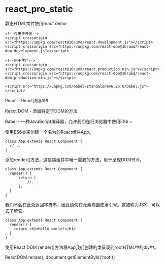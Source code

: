 # react_pro_static
静态HTML文件使用react demo

	<!--仅用于开发-->
	<script crossorigin src="https://unpkg.com/react@16/umd/react.development.js"></script>
	<script crossorigin src="https://unpkg.com/react-dom@16/umd/react-dom.development.js"></script>
	
	<!--用于生产-->
	<script crossorigin src="https://unpkg.com/react@16/umd/react.production.min.js"></script>
	<script crossorigin src="https://unpkg.com/react-dom@16/umd/react-dom.production.min.js"></script>

	<script src="https://unpkg.com/babel-standalone@6.26.0/babel.js"></script>


React - React顶级API

React DOM - 添加特定于DOM的方法

Babel - 一种JavaScript编译器，允许我们在旧浏览器中使用ES6 +


使用ES6类来创建一个名为的React组件App。

	class App extends React.Component {
	  //...
	}

添加render()方法，这是类组件中唯一需要的方法，用于呈现DOM节点。

	class App extends React.Component {
	  render() {
	      return (
	          //...
	      );
	  }
	}

我们不会在此处返回字符串，因此请勿在元素周围使用引号。这被称为JSX，可以去了解它。

	class App extends React.Component {
	  render() {
	    return <h1>Hello world!</h1>
	  }
	}

使用React DOM render()方法将App我们创建的类呈现到rootHTML中的div中。

ReactDOM.render(<App />, document.getElementById('root'))
